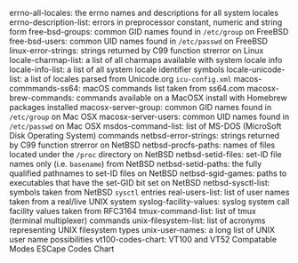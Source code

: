 errno-all-locales: the errno names and descriptions for all system locales
errno-description-list: errors in preprocessor constant, numeric and string form
free-bsd-groups: common GID names found in `/etc/group` on FreeBSD
free-bsd-users: common UID names found in `/etc/passwd` on FreeBSD
linux-error-strings: strings returned by C99 function strerror on Linux
locale-charmap-list: a list of all charmaps available with system locale info
locale-info-list: a list of all system locale identifier symbols
locale-unicode-list: a list of locales parsed from Unicode.org `icu-config.xml`
macos-commmands-ss64: macOS commands list taken from ss64.com
macosx-brew-commands: commands available on a MacOSX install with Homebrew packages installed
macosx-server-group: common GID names found in `/etc/group` on Mac OSX 
macosx-server-users: common UID names found in `/etc/passwd` on Mac OSX
msdos-command-list: list of MS-DOS (MicroSoft Disk Operating System) commands
netbsd-error-strings: strings returned by C99 function strerror on NetBSD
netbsd-procfs-paths: names of files located under the `/proc` directory on NetBSD
netbsd-setid-files: set-ID file names only (i.e. `basename`) from NetBSD
netbsd-setid-paths: the fully qualified pathnames to set-ID files on NetBSD
netbsd-sgid-games: paths to executables that have the set-GID bit set on NetBSD
netbsd-sysctl-list: symbols taken from NetBSD `sysctl` entries
real-users-list: list of user names taken from a real/live UNIX system
syslog-facility-values: syslog system call facility values taken from RFC3164
tmux-command-list: list of tmux (terminal multiplexer) commands
unix-filesystem-list: list of acronyms representing UNIX filesystem types
unix-user-names: a long list of UNIX user name possibilities
vt100-codes-chart: VT100 and VT52 Compatable Modes ESCape Codes Chart
